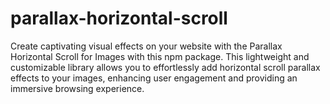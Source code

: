 # parallax-horizontal-scroll

Create captivating visual effects on your website with the Parallax Horizontal Scroll for Images with this npm package. This lightweight and customizable library allows you to effortlessly add horizontal scroll parallax effects to your images, enhancing user engagement and providing an immersive browsing experience.
